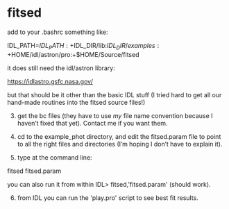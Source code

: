 # fitsed

add to your .bashrc something like:   

IDL_PATH=$IDL_PATH:+$IDL_DIR/lib:$IDL_DIR/examples:+$HOME/idl/astron/pro:+$HOME/Source/fitsed

it does still need the idl/astron library:

https://idlastro.gsfc.nasa.gov/

but that should be it other than the basic IDL stuff (I tried hard to get all our hand-made routines into the fitsed source files!) 

3. get the bc files (they have to use *my* file name convention
   because I haven’t fixed that yet).  Contact me if you want them.

4. cd to the example_phot directory, and edit the fitsed.param file to point to all the right files and directories (I’m hoping I don’t have to explain it). 

5. type at the command line: 

fitsed fitsed.param

you can also run it from within IDL>  fitsed,'fitsed.param' (should work).

6. from IDL you can run the 'play.pro' script to see best fit
   results. 
